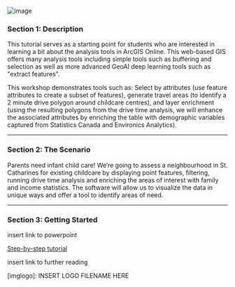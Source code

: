 ![image](https://github.com/user-attachments/assets/c4db24f0-6608-4e7c-b957-baf555618400)

### Section 1: Description  
This tutorial serves as a starting point for students who are interested in learning a bit about the analysis tools in ArcGIS Online. This web-based GIS offers many analysis tools including simple tools such as buffering and selection as well as more advanced GeoAI deep learning tools such as "extract features". 

This workshop demonstrates tools such as: Select by attributes (use feature attributes to create a subset of features), generate travel areas (to identify a 2 minute drive polygon around childcare centres), and layer enrichment (using the resulting polygons from the drive time analysis, we will enhance the associated attributes by enriching the table with demographic variables captured from Statistics Canada and Environics Analytics).

---

### Section 2: The Scenario  

Parents need infant child care! We’re going to assess a neighbourhood in St. Catharines for existing childcare by displaying point features, filtering, running drive time analysis and enriching the areas of interest with family and income statistics. ​The software will allow us to visualize the data in unique ways and offer a tool to identify areas of need.

---

### Section 3: Getting Started

insert link to powerpoint

[Step-by-step tutorial](https://github.com/BrockDSL/AGOL_analysis/blob/master/tutorial_.md)

insert link to further reading






<!--- Please use reference style images so that it is easier to update pictures later --->

[imglogo]: INSERT LOGO FILENAME HERE
